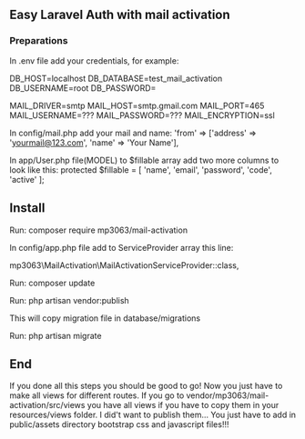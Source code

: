 ## Easy Laravel Auth with mail activation

### Preparations

In .env file add your credentials, for example:

DB_HOST=localhost
DB_DATABASE=test_mail_activation
DB_USERNAME=root
DB_PASSWORD=

MAIL_DRIVER=smtp
MAIL_HOST=smtp.gmail.com
MAIL_PORT=465
MAIL_USERNAME=???
MAIL_PASSWORD=???
MAIL_ENCRYPTION=ssl

In config/mail.php add your mail and name:
'from' => ['address' => 'yourmail@123.com', 'name' => 'Your Name'],

In app/User.php file(MODEL) to $fillable array add two more columns to look like this:
protected $fillable = [ 'name', 'email', 'password', 'code', 'active' ];

## Install

Run:
composer require mp3063/mail-activation

In config/app.php file add to ServiceProvider array this line:

mp3063\MailActivation\MailActivationServiceProvider::class,

Run:
composer update

Run:
php artisan vendor:publish

This will copy migration file in database/migrations

Run:
php artisan migrate

## End

If you done all this steps you should be good to go! Now you just have to make all views for different routes. If you go to vendor/mp3063/mail-activation/src/views you have all views if you have to copy them in your resources/views folder. I did't want to publish them... You just have to add in public/assets directory bootstrap css and javascript files!!!
